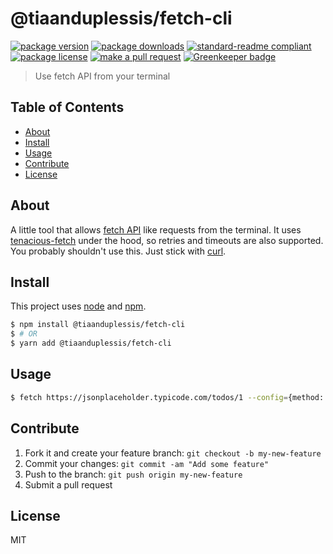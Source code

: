 
# @tiaanduplessis/fetch-cli
[![package version](https://img.shields.io/npm/v/@tiaanduplessis/fetch-cli.svg?style=flat-square)](https://npmjs.org/package/@tiaanduplessis/fetch-cli)
[![package downloads](https://img.shields.io/npm/dm/@tiaanduplessis/fetch-cli.svg?style=flat-square)](https://npmjs.org/package/@tiaanduplessis/fetch-cli)
[![standard-readme compliant](https://img.shields.io/badge/readme%20style-standard-brightgreen.svg?style=flat-square)](https://github.com/RichardLitt/standard-readme)
[![package license](https://img.shields.io/npm/l/@tiaanduplessis/fetch-cli.svg?style=flat-square)](https://npmjs.org/package/@tiaanduplessis/fetch-cli)
[![make a pull request](https://img.shields.io/badge/PRs-welcome-brightgreen.svg?style=flat-square)](http://makeapullrequest.com) [![Greenkeeper badge](https://badges.greenkeeper.io/tiaanduplessis/fetch-cli.svg)](https://greenkeeper.io/)

> Use fetch API from your terminal

## Table of Contents


- [About](#about)
- [Install](#install)
- [Usage](#usage)
- [Contribute](#contribute)
- [License](#License)

## About

A little tool that allows [fetch API](https://developer.mozilla.org/en-US/docs/Web/API/Fetch_API) like requests from the terminal. It uses [tenacious-fetch](https://github.com/tiaanduplessis/tenacious-fetch) under the hood, so retries and timeouts are also supported. You probably shouldn't use this. Just stick with [curl](https://curl.haxx.se/). 

## Install

This project uses [node](https://nodejs.org) and [npm](https://www.npmjs.com). 

```sh
$ npm install @tiaanduplessis/fetch-cli
$ # OR
$ yarn add @tiaanduplessis/fetch-cli
```

## Usage

```sh
$ fetch https://jsonplaceholder.typicode.com/todos/1 --config={method: "Post"}
```


## Contribute

1. Fork it and create your feature branch: `git checkout -b my-new-feature`
2. Commit your changes: `git commit -am "Add some feature"`
3. Push to the branch: `git push origin my-new-feature`
4. Submit a pull request

## License

MIT
    